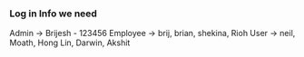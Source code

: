 ### Log in Info we need 
Admin -> Brijesh - 123456
Employee -> brij, brian, shekina, Rioh 
User -> neil, Moath, Hong Lin, Darwin, Akshit  
